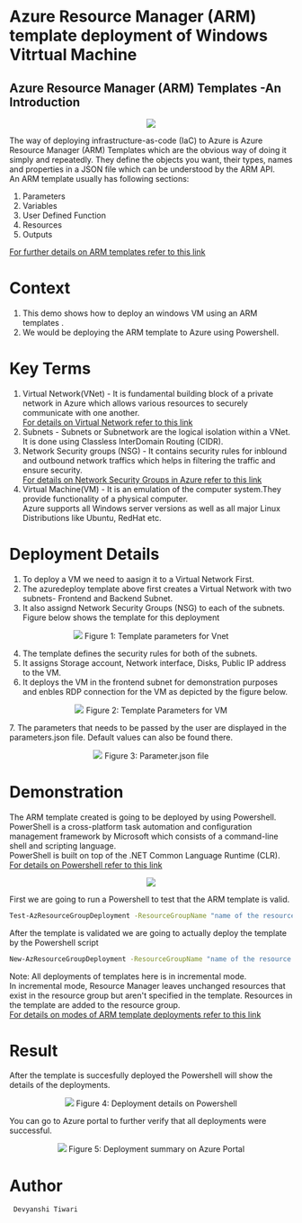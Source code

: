 # Azure Resource Manager (ARM) template deployment of Windows Vitrtual Machine

## Azure Resource Manager (ARM) Templates -An Introduction 
<p align="center">
<img src="./az.png">
<br />
</p>


 The way of  deploying infrastructure-as-code (IaC) to Azure is  Azure Resource Manager (ARM) Templates  which are the obvious way of doing it simply and repeatedly. They define the objects you want, their types, names and properties in a JSON file which can be understood by the ARM API.<br/>
 An ARM template usually has following sections:<br/>
 1. Parameters
 2. Variables
 3. User Defined Function
 4. Resources
 5. Outputs
 
[ For further details  on ARM templates refer to this link ]( https://docs.microsoft.com/en-us/azure/azure-resource-manager/templates/overview)
# Context
1. This demo shows how to deploy an windows VM using an  ARM templates .<br/>  
2. We would be deploying the ARM template to Azure using Powershell.<br/> 

# Key Terms
1. Virtual Network(VNet) - It is fundamental building block of a private network in Azure which allows various resources to securely communicate with one another.<br/>
     [For details on Virtual Network refer to this link](https://docs.microsoft.com/en-us/azure/virtual-network/virtual-networks-overview)
2.   Subnets  - Subnets or Subnetwork are the logical isolation within a VNet.  <br/> It is done using Classless InterDomain Routing (CIDR).<br/>
3.   Network Security groups (NSG) - It contains security rules for inblound and outbound network traffics which helps in filtering the traffic and ensure security.<br/>
    [For details on Network Security Groups in Azure refer to this link](https://docs.microsoft.com/en-us/azure/virtual-network/security-overview)
4.  Virtual Machine(VM) - It is an emulation of the computer system.They provide functionality of a physical computer. <br/> Azure supports all Windows server versions as well as all major Linux Distributions like Ubuntu, RedHat etc.<br/>


# Deployment Details
1. To deploy a VM we need to aasign it to a Virtual Network First.<br/>
2. The azuredeploy template above first creates a Virtual Network with two subnets- Frontend and Backend Subnet.<br/>
3. It also assignd Network Security Groups (NSG) to each of the subnets. Figure below shows the  template for this deployment<br/>
<p align="center">
<img src="./3.png">
Figure 1: Template parameters for Vnet
<br />
</p>

4. The template defines the security rules for both of the subnets.<br/>
5. It assigns Storage account, Network interface, Disks, Public IP address to the VM.<br/>
6. It deploys the VM in the frontend subnet for demonstration purposes and enbles RDP connection for the VM as depicted by the figure below.<br/>

<p align="center">
<img src="./4.png">
Figure 2: Template Parameters for VM
<br />
</p>
7. The parameters that needs to be passed by the user are displayed in the parameters.json file. Default values can also be found there.
<p align="center">
<img src="./5.png">
Figure 3: Parameter.json file 
<br />
</p> 


# Demonstration
The ARM template created is going to be deployed by using Powershell. <br/>
 PowerShell is a cross-platform task automation and configuration management framework by Microsoft which consists  of a command-line shell and scripting language. <br/>
 PowerShell is built on top of the .NET Common Language Runtime (CLR).<br/>
 [For details on Powershell refer to this link](https://docs.microsoft.com/en-us/powershell/scripting/overview?view=powershell-7)
 
 <p align="center">
<img src="./6.png">

<br />
</p> 
 
 First we are going to run a Powershell to test that the ARM template is valid.
 ``` bash
 Test-AzResourceGroupDeployment -ResourceGroupName "name of the resource group" -TemplateFile "yourtemplatefilename".json -Mode incremental -TemplateParameterFile "yourparametersfilename".json
```
After the template is validated we are going to actually deploy the template by the Powershell script
```bash 
New-AzResourceGroupDeployment -ResourceGroupName "name of the resource group" -TemplateFile "yourtemplatefilename".json -Mode incremental -TemplateParameterFile "yourparametersfilename".json
```
Note: All deployments of templates here is in incremental mode.<br/>
In incremental mode, Resource Manager leaves unchanged resources that exist in the resource group but aren't specified in the template. Resources in the template are added to the resource group.<br/>
[For details on modes of ARM template deployments refer to this link](https://docs.microsoft.com/en-us/azure/azure-resource-manager/templates/deployment-modes)
# Result
After the template is succesfully deployed the Powershell will show the details of the deployments.<br/>
<p align="center">
<img src="./1.png">
Figure 4: Deployment details on Powershell
<br />
</p>
You can go to Azure portal to further verify that all deployments were successful.

<p align="center">
<img src="./2.png">
Figure 5: Deployment summary on Azure Portal
<br />
</p>



# Author
``` Devyanshi Tiwari```

